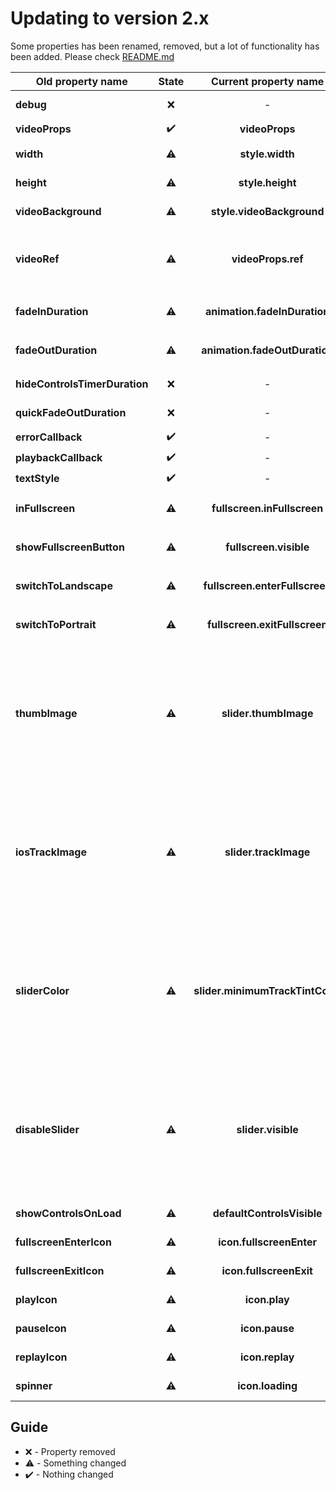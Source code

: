 # Updating to version 2.x

Some properties has been renamed, removed, but a lot of functionality has been added. Please check [README.md](https://github.com/ihmpavel/expo-video-player/blob/master/README.md)

Old property name | State | Current property name | Description
---- | :--: | :-----: | -----------
**debug** | ❌ | - | This prop has been removed
**videoProps** | ✔️ | **videoProps** | Not changed
**width** | ⚠️ | **style.width** | Property moved to the object `style`
**height** | ⚠️ | **style.height** | Property moved to the object `style`
**videoBackground** | ⚠️ | **style.videoBackground** | Property moved to the object `style`
**videoRef** | ⚠️ | **videoProps.ref** | Property moved to the object `videoProps`. See usage in the [example-app](https://github.com/ihmpavel/expo-video-player/blob/master/example-app/App.tsx)
**fadeInDuration** | ⚠️ | **animation.fadeInDuration** | Property moved to the object `animation`
**fadeOutDuration** | ⚠️ | **animation.fadeOutDuration** | Property moved to the object `animation`
**hideControlsTimerDuration** | ❌ | - | Prop has been removed
**quickFadeOutDuration** | ❌ | - | Prop has been removed
**errorCallback** | ✔️ | - | Not changed
**playbackCallback** | ✔️ | - | Not changed
**textStyle** | ✔️ | - | Not changed
**inFullscreen** | ⚠️ | **fullscreen.inFullscreen** | Property moved to the object `fullscreen`
**showFullscreenButton** | ⚠️ | **fullscreen.visible** | Property moved to the object `fullscreen`
**switchToLandscape** | ⚠️ | **fullscreen.enterFullscreen** | Property moved to the object `fullscreen`
**switchToPortrait** | ⚠️ | **fullscreen.exitFullscreen** | Property moved to the object `fullscreen`
**thumbImage** | ⚠️ | **slider.thumbImage** | Property moved to the object `slider`. You can use any of the props (except `ref`, `value`, `onSlidingStart` and `onSlidingComplete`) from [@react-native-community/slider](https://github.com/callstack/react-native-slider)
**iosTrackImage** | ⚠️ | **slider.trackImage** | Property moved to the object `slider`. You can use any of the props (except `ref`, `value`, `onSlidingStart` and `onSlidingComplete`) from [@react-native-community/slider](https://github.com/callstack/react-native-slider)
**sliderColor** | ⚠️ | **slider.minimumTrackTintColor** | Property moved to the object `slider`. You can use any of the props (except `ref`, `value`, `onSlidingStart` and `onSlidingComplete`) from [@react-native-community/slider](https://github.com/callstack/react-native-slider)
**disableSlider** | ⚠️ | **slider.visible** | Property moved to the object `slider`. You can use any of the props (except `ref`, `value`, `onSlidingStart` and `onSlidingComplete`) from [@react-native-community/slider](https://github.com/callstack/react-native-slider)
**showControlsOnLoad** | ⚠️ | **defaultControlsVisible** | Prop has been renamed
**fullscreenEnterIcon** | ⚠️ | **icon.fullscreenEnter** | Property moved to the object `icon`
**fullscreenExitIcon** | ⚠️ | **icon.fullscreenExit** | Property moved to the object `icon`
**playIcon** | ⚠️ | **icon.play** | Property moved to the object `icon`
**pauseIcon** | ⚠️ | **icon.pause** | Property moved to the object `icon`
**replayIcon** | ⚠️ | **icon.replay** | Property moved to the object `icon`
**spinner** | ⚠️ | **icon.loading** | Property moved to the object `icon`

## Guide
- ❌ - Property removed
- ⚠️ - Something changed
- ✔️ - Nothing changed
